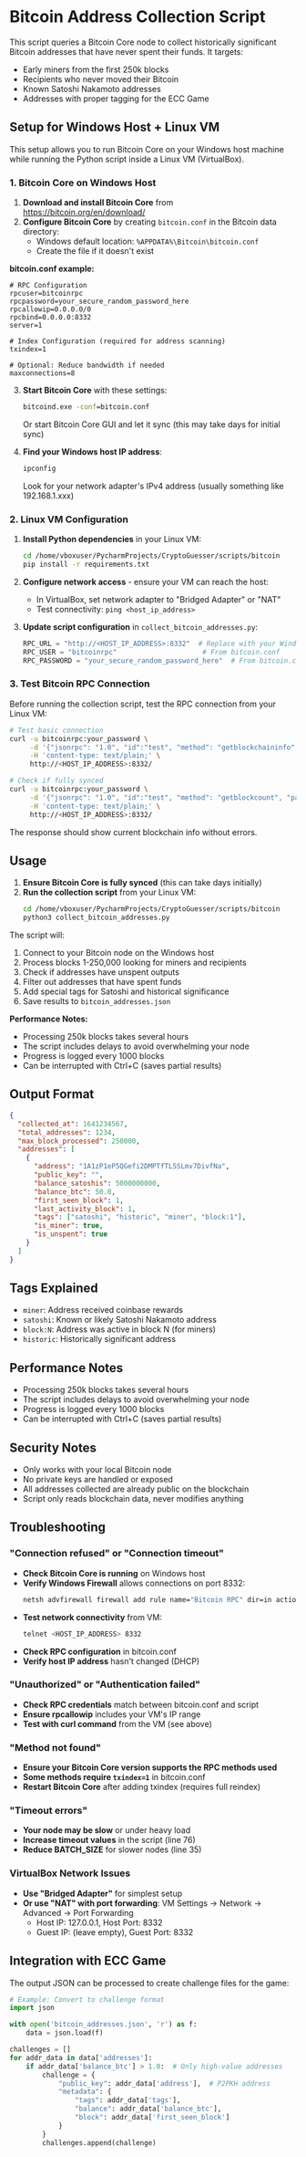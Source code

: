 # Bitcoin Address Collection Script

This script queries a Bitcoin Core node to collect historically significant Bitcoin addresses that have never spent their funds. It targets:

- Early miners from the first 250k blocks
- Recipients who never moved their Bitcoin
- Known Satoshi Nakamoto addresses
- Addresses with proper tagging for the ECC Game

## Setup for Windows Host + Linux VM

This setup allows you to run Bitcoin Core on your Windows host machine while running the Python script inside a Linux VM (VirtualBox).

### 1. Bitcoin Core on Windows Host

1. **Download and install Bitcoin Core** from https://bitcoin.org/en/download/
2. **Configure Bitcoin Core** by creating `bitcoin.conf` in the Bitcoin data directory:
   - Windows default location: `%APPDATA%\Bitcoin\bitcoin.conf`
   - Create the file if it doesn't exist

**bitcoin.conf example:**
```
# RPC Configuration
rpcuser=bitcoinrpc
rpcpassword=your_secure_random_password_here
rpcallowip=0.0.0.0/0
rpcbind=0.0.0.0:8332
server=1

# Index Configuration (required for address scanning)
txindex=1

# Optional: Reduce bandwidth if needed
maxconnections=8
```

3. **Start Bitcoin Core** with these settings:
   ```cmd
   bitcoind.exe -conf=bitcoin.conf
   ```

   Or start Bitcoin Core GUI and let it sync (this may take days for initial sync)

4. **Find your Windows host IP address**:
   ```cmd
   ipconfig
   ```
   Look for your network adapter's IPv4 address (usually something like 192.168.1.xxx)

### 2. Linux VM Configuration

1. **Install Python dependencies** in your Linux VM:
   ```bash
   cd /home/vboxuser/PycharmProjects/CryptoGuesser/scripts/bitcoin
   pip install -r requirements.txt
   ```

2. **Configure network access** - ensure your VM can reach the host:
   - In VirtualBox, set network adapter to "Bridged Adapter" or "NAT"
   - Test connectivity: `ping <host_ip_address>`

3. **Update script configuration** in `collect_bitcoin_addresses.py`:
   ```python
   RPC_URL = "http://<HOST_IP_ADDRESS>:8332"  # Replace with your Windows IP
   RPC_USER = "bitcoinrpc"                     # From bitcoin.conf
   RPC_PASSWORD = "your_secure_random_password_here"  # From bitcoin.conf
   ```

### 3. Test Bitcoin RPC Connection

Before running the collection script, test the RPC connection from your Linux VM:

```bash
# Test basic connection
curl -u bitcoinrpc:your_password \
     -d '{"jsonrpc": "1.0", "id":"test", "method": "getblockchaininfo", "params": [] }' \
     -H 'content-type: text/plain;' \
     http://<HOST_IP_ADDRESS>:8332/

# Check if fully synced
curl -u bitcoinrpc:your_password \
     -d '{"jsonrpc": "1.0", "id":"test", "method": "getblockcount", "params": [] }' \
     -H 'content-type: text/plain;' \
     http://<HOST_IP_ADDRESS>:8332/
```

The response should show current blockchain info without errors.

## Usage

1. **Ensure Bitcoin Core is fully synced** (this can take days initially)
2. **Run the collection script** from your Linux VM:
   ```bash
   cd /home/vboxuser/PycharmProjects/CryptoGuesser/scripts/bitcoin
   python3 collect_bitcoin_addresses.py
   ```

The script will:
1. Connect to your Bitcoin node on the Windows host
2. Process blocks 1-250,000 looking for miners and recipients
3. Check if addresses have unspent outputs
4. Filter out addresses that have spent funds
5. Add special tags for Satoshi and historical significance
6. Save results to `bitcoin_addresses.json`

**Performance Notes:**
- Processing 250k blocks takes several hours
- The script includes delays to avoid overwhelming your node
- Progress is logged every 1000 blocks
- Can be interrupted with Ctrl+C (saves partial results)

## Output Format

```json
{
  "collected_at": 1641234567,
  "total_addresses": 1234,
  "max_block_processed": 250000,
  "addresses": [
    {
      "address": "1A1zP1eP5QGefi2DMPTfTL5SLmv7DivfNa",
      "public_key": "",
      "balance_satoshis": 5000000000,
      "balance_btc": 50.0,
      "first_seen_block": 1,
      "last_activity_block": 1,
      "tags": ["satoshi", "historic", "miner", "block:1"],
      "is_miner": true,
      "is_unspent": true
    }
  ]
}
```

## Tags Explained

- `miner`: Address received coinbase rewards
- `satoshi`: Known or likely Satoshi Nakamoto address
- `block:N`: Address was active in block N (for miners)
- `historic`: Historically significant address

## Performance Notes

- Processing 250k blocks takes several hours
- The script includes delays to avoid overwhelming your node
- Progress is logged every 1000 blocks
- Can be interrupted with Ctrl+C (saves partial results)

## Security Notes

- Only works with your local Bitcoin node
- No private keys are handled or exposed
- All addresses collected are already public on the blockchain
- Script only reads blockchain data, never modifies anything

## Troubleshooting

### "Connection refused" or "Connection timeout"
- **Check Bitcoin Core is running** on Windows host
- **Verify Windows Firewall** allows connections on port 8332:
  ```cmd
  netsh advfirewall firewall add rule name="Bitcoin RPC" dir=in action=allow protocol=TCP localport=8332
  ```
- **Test network connectivity** from VM:
  ```bash
  telnet <HOST_IP_ADDRESS> 8332
  ```
- **Check RPC configuration** in bitcoin.conf
- **Verify host IP address** hasn't changed (DHCP)

### "Unauthorized" or "Authentication failed"
- **Check RPC credentials** match between bitcoin.conf and script
- **Ensure rpcallowip** includes your VM's IP range
- **Test with curl command** from the VM (see above)

### "Method not found"
- **Ensure your Bitcoin Core version supports the RPC methods used**
- **Some methods require `txindex=1`** in bitcoin.conf
- **Restart Bitcoin Core** after adding txindex (requires full reindex)

### "Timeout errors"
- **Your node may be slow** or under heavy load
- **Increase timeout values** in the script (line 76)
- **Reduce BATCH_SIZE** for slower nodes (line 35)

### VirtualBox Network Issues
- **Use "Bridged Adapter"** for simplest setup
- **Or use "NAT" with port forwarding**: VM Settings → Network → Advanced → Port Forwarding
  - Host IP: 127.0.0.1, Host Port: 8332
  - Guest IP: (leave empty), Guest Port: 8332

## Integration with ECC Game

The output JSON can be processed to create challenge files for the game:

```python
# Example: Convert to challenge format
import json

with open('bitcoin_addresses.json', 'r') as f:
    data = json.load(f)

challenges = []
for addr_data in data['addresses']:
    if addr_data['balance_btc'] > 1.0:  # Only high-value addresses
        challenge = {
            "public_key": addr_data['address'],  # P2PKH address
            "metadata": {
                "tags": addr_data['tags'],
                "balance": addr_data['balance_btc'],
                "block": addr_data['first_seen_block']
            }
        }
        challenges.append(challenge)
```
